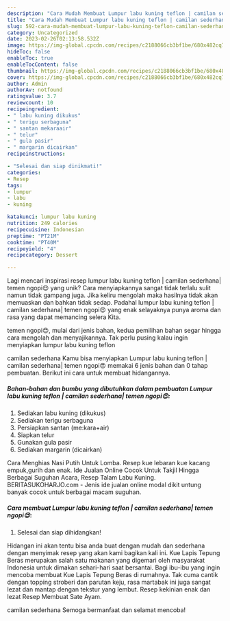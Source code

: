 ```yaml
---
description: "Cara Mudah Membuat Lumpur labu kuning teflon | camilan sederhana| temen ngopi😍 yang Bisa Manjain Lidah"
title: "Cara Mudah Membuat Lumpur labu kuning teflon | camilan sederhana| temen ngopi😍 yang Bisa Manjain Lidah"
slug: 592-cara-mudah-membuat-lumpur-labu-kuning-teflon-camilan-sederhana-temen-ngopi-yang-bisa-manjain-lidah
category: Uncategorized
date: 2023-02-26T02:13:58.532Z
image: https://img-global.cpcdn.com/recipes/c2188066cb3bf1be/680x482cq70/lumpur-labu-kuning-teflon-camilan-sederhana-temen-ngopi-foto-resep-utama.jpg
hideToc: false
enableToc: true
enableTocContent: false
thumbnail: https://img-global.cpcdn.com/recipes/c2188066cb3bf1be/680x482cq70/lumpur-labu-kuning-teflon-camilan-sederhana-temen-ngopi-foto-resep-utama.jpg
cover: https://img-global.cpcdn.com/recipes/c2188066cb3bf1be/680x482cq70/lumpur-labu-kuning-teflon-camilan-sederhana-temen-ngopi-foto-resep-utama.jpg
author: Admin
authorAv: notfound
ratingvalue: 3.7
reviewcount: 10
recipeingredient:
- " labu kuning dikukus"
- " terigu serbaguna"
- " santan mekaraair"
- " telur"
- " gula pasir"
- " margarin dicairkan"
recipeinstructions:

- "Selesai dan siap dinikmati!"
categories:
- Resep
tags:
- lumpur
- labu
- kuning

katakunci: lumpur labu kuning 
nutrition: 249 calories
recipecuisine: Indonesian
preptime: "PT21M"
cooktime: "PT40M"
recipeyield: "4"
recipecategory: Dessert

---
```





Lagi mencari inspirasi resep lumpur labu kuning teflon | camilan sederhana| temen ngopi😍 yang unik? Cara menyiapkannya sangat tidak terlalu sulit namun tidak gampang juga. Jika keliru mengolah maka hasilnya tidak akan memuaskan dan bahkan tidak sedap. Padahal lumpur labu kuning teflon | camilan sederhana| temen ngopi😍 yang enak selayaknya punya aroma dan rasa yang dapat memancing selera Kita.




 temen ngopi😍, mulai dari jenis bahan, kedua pemilihan bahan segar hingga cara mengolah dan menyajikannya. Tak perlu pusing kalau ingin menyiapkan lumpur labu kuning teflon 





 camilan sederhana Kamu bisa menyiapkan Lumpur labu kuning teflon | camilan sederhana| temen ngopi😍 memakai 6 jenis bahan dan 0 tahap pembuatan. Berikut ini cara untuk membuat hidangannya.

<!--inarticleads1-->

##### Bahan-bahan dan bumbu yang dibutuhkan dalam pembuatan Lumpur labu kuning teflon | camilan sederhana| temen ngopi😍:

1. Sediakan  labu kuning (dikukus)
1. Sediakan  terigu serbaguna
1. Persiapkan  santan (me:kara+air)
1. Siapkan  telur
1. Gunakan  gula pasir
1. Sediakan  margarin (dicairkan)


Cara Menghias Nasi Putih Untuk Lomba. Resep kue lebaran kue kacang empuk,gurih dan enak. Ide Jualan Online Cocok Untuk Takjil Hingga Berbagai Suguhan Acara, Resep Talam Labu Kuning. BERITASUKOHARJO.com - Jenis ide jualan online modal dikit untung banyak cocok untuk berbagai macam suguhan. 

<!--inarticleads2-->

##### Cara membuat Lumpur labu kuning teflon | camilan sederhana| temen ngopi😍:


1. Selesai dan siap dihidangkan!

Hidangan ini akan tentu bisa anda buat dengan mudah dan sederhana dengan menyimak resep yang akan kami bagikan kali ini. Kue Lapis Tepung Beras merupakan salah satu makanan yang digemari oleh masyarakat Indonesia untuk dimakan sehari-hari saat bersantai. Bagi ibu-ibu yang ingin mencoba membuat Kue Lapis Tepung Beras di rumahnya. Tak cuma cantik dengan topping stroberi dan parutan keju, rasa martabak ini juga sangat lezat dan mantap dengan tekstur yang lembut. Resep kekinian enak dan lezat Resep Membuat Sate Ayam. 

 camilan sederhana Semoga bermanfaat dan selamat mencoba!
